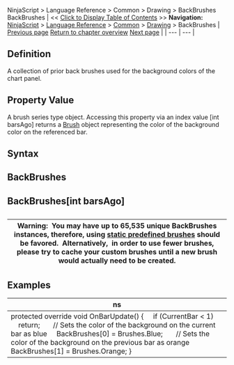 ﻿
NinjaScript > Language Reference > Common > Drawing > BackBrushes
BackBrushes
| << [Click to Display Table of Contents](backbrushes.md) >> **Navigation:**     [NinjaScript](ninjascript-1.md) > [Language Reference](language_reference_wip-1.md) > [Common](common-1.md) > [Drawing](drawing-1.md) > BackBrushes | [Previous page](backbrushall-1.md) [Return to chapter overview](drawing-1.md) [Next page](backbrushesall-1.md) |
| --- | --- |
## Definition
A collection of prior back brushes used for the background colors of the chart panel.
 
## Property Value
A brush series type object. Accessing this property via an index value [int barsAgo] returns a [Brush](http://msdn.microsoft.com/en-us/library/system.windows.media.brush(v=vs.110).aspx) object representing the color of the background color on the referenced bar.
## 
## Syntax
## BackBrushes
## BackBrushes[int barsAgo]
## 
| Warning:  You may have up to 65,535 unique BackBrushes instances, therefore, using [static predefined brushes](working_with_brushes-1.md) should be favored.  Alternatively,  in order to use fewer brushes, please try to cache your custom brushes until a new brush would actually need to be created. |
| --- |

## 
## 
## Examples
| ns |
| --- |
| protected override void OnBarUpdate() {      if (CurrentBar < 1)          return;        // Sets the color of the background on the current bar as blue      BackBrushes[0] = Brushes.Blue;        // Sets the color of the background on the previous bar as orange      BackBrushes[1] = Brushes.Orange; } |
